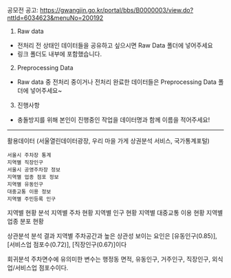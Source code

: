 공모전 공고: https://gwangjin.go.kr/portal/bbs/B0000003/view.do?nttId=6034623&menuNo=200192

1. Raw data
- 전처리 전 상태인 데이터들을 공유하고 싶으시면 Raw Data 폴더에 넣어주세요
- 링크 폴더도 내부에 포함했습니다. 

2. Preprocessing Data
- Raw data 중 전처리 중이거나 전처리  완료한 데이터들은 Preprocessing Data 폴더에 넣어주세요~

3. 진행사항 
- 충돌방지를 위해 본인이 진행중인 작업을 데이터명과 함께 이름을 적어주세요!


----------------------------------------------------------------
활용데이터 (서울열린데이터광장, 우리 마을 가게 상권분석 서비스, 국가통계포털)

	서울시 주차장 통계
	지역별 직장인구
	서울시 공영주차장 정보
	지역별 업종 점포 정보
	지역별 유동인구
	대중교통 이용 정보
	지역별 주민등록 인구

지역별 현황 분석
	지역별 주차 현황
	지역별 인구 현황
	지역별 대중교통 이용 현황
	지역별 업종 분포 현황

상관분석
	분석 결과 지역별 주차공간과 높은 상관성 보이는 요인은 [유동인구(0.85)], [서비스업 점포수(0.72)], [직장인구(0.67)]이다

회귀분석
	주차면수에 유의미한 변수는 행정동 면적, 유동인구, 거주인구, 직장인구, 외식업/서비스업 점포수이다.
